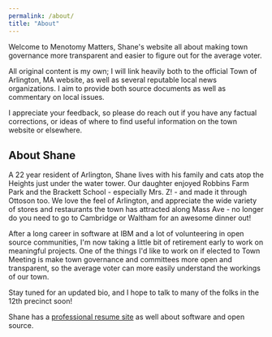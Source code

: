 ```yaml
---
permalink: /about/
title: "About"
---
```


Welcome to Menotomy Matters, Shane's website all about making town governance 
more transparent and easier to figure out for the average voter.

All original content is my own; I will link heavily both to the official 
Town of Arlington, MA website, as well as several reputable local news 
organizations.  I aim to provide both source documents as well as commentary 
on local issues.

I appreciate your feedback, so please do reach out if you have any 
factual corrections, or ideas of where to find useful information on 
the town website or elsewhere. 

## About Shane

A 22 year resident of Arlington, Shane lives with his family and cats 
atop the Heights just under the water tower.  Our daughter enjoyed 
Robbins Farm Park and the Brackett School - especially Mrs. Z! - and 
made it through Ottoson too.  We love the feel of Arlington, and appreciate 
the wide variety of stores and restaurants the town has attracted along 
Mass Ave - no longer do you need to go to Cambridge or Waltham 
for an awesome dinner out!

After a long career in software at IBM and a lot of volunteering in 
open source communities, I'm now taking a little bit of retirement 
early to work on meaningful projects.  One of the things I'd like to 
work on if elected to Town Meeting is make town governance 
and committees more open and transparent, so the average voter can 
more easily understand the workings of our town.

Stay tuned for an updated bio, and I hope to talk to many of the folks 
in the 12th precinct soon!

Shane has a [professional resume site](http://shanecurcuru.org/) as well about software and open source.